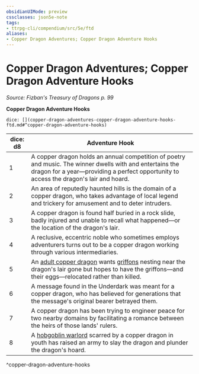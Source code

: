 ```yaml
---
obsidianUIMode: preview
cssclasses: json5e-note
tags:
- ttrpg-cli/compendium/src/5e/ftd
aliases:
- Copper Dragon Adventures; Copper Dragon Adventure Hooks
---
```

# Copper Dragon Adventures; Copper Dragon Adventure Hooks
*Source: Fizban's Treasury of Dragons p. 99* 

**Copper Dragon Adventure Hooks**

`dice: [](copper-dragon-adventures-copper-dragon-adventure-hooks-ftd.md#^copper-dragon-adventure-hooks)`

| dice: d8 | Adventure Hook |
|----------|----------------|
| 1 | A copper dragon holds an annual competition of poetry and music. The winner dwells with and entertains the dragon for a year—providing a perfect opportunity to access the dragon's lair and hoard. |
| 2 | An area of reputedly haunted hills is the domain of a copper dragon, who takes advantage of local legend and trickery for amusement and to deter intruders. |
| 3 | A copper dragon is found half buried in a rock slide, badly injured and unable to recall what happened—or the location of the dragon's lair. |
| 4 | A reclusive, eccentric noble who sometimes employs adventurers turns out to be a copper dragon working through various intermediaries. |
| 5 | An [adult copper dragon](Інструменти%20ДМ/CLI/bestiary/dragon/adult-copper-dragon-xmm.md) wants [griffons](Інструменти%20ДМ/CLI/bestiary/monstrosity/griffon-xmm.md) nesting near the dragon's lair gone but hopes to have the griffons—and their eggs—relocated rather than killed. |
| 6 | A message found in the Underdark was meant for a copper dragon, who has believed for generations that the message's original bearer betrayed them. |
| 7 | A copper dragon has been trying to engineer peace for two nearby domains by facilitating a romance between the heirs of those lands' rulers. |
| 8 | A [hobgoblin warlord](Інструменти%20ДМ/CLI/bestiary/fey/hobgoblin-warlord-xmm.md) scarred by a copper dragon in youth has raised an army to slay the dragon and plunder the dragon's hoard. |
^copper-dragon-adventure-hooks